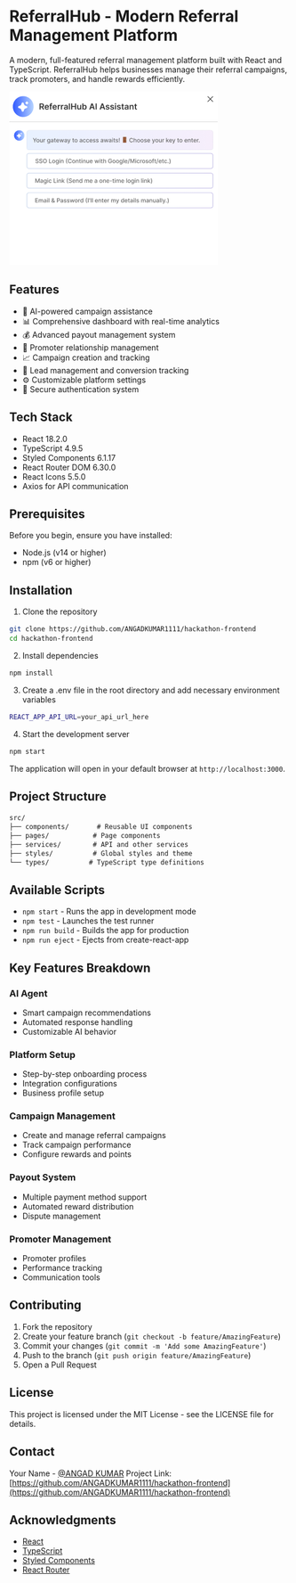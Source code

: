 # ReferralHub - Modern Referral Management Platform

A modern, full-featured referral management platform built with React and TypeScript. ReferralHub helps businesses manage their referral campaigns, track promoters, and handle rewards efficiently.

![ReferralHub Dashboard](public/img/m1.png)

## Features

- 🤖 AI-powered campaign assistance
- 📊 Comprehensive dashboard with real-time analytics
- 💰 Advanced payout management system
- 👥 Promoter relationship management
- 📈 Campaign creation and tracking
- 🎯 Lead management and conversion tracking
- ⚙️ Customizable platform settings
- 🔐 Secure authentication system

## Tech Stack

- React 18.2.0
- TypeScript 4.9.5
- Styled Components 6.1.17
- React Router DOM 6.30.0
- React Icons 5.5.0
- Axios for API communication

## Prerequisites

Before you begin, ensure you have installed:

- Node.js (v14 or higher)
- npm (v6 or higher)

## Installation

1. Clone the repository

```bash
git clone https://github.com/ANGADKUMAR1111/hackathon-frontend
cd hackathon-frontend
```

2. Install dependencies

```bash
npm install
```

3. Create a .env file in the root directory and add necessary environment variables

```bash
REACT_APP_API_URL=your_api_url_here
```

4. Start the development server

```bash
npm start
```

The application will open in your default browser at `http://localhost:3000`.

## Project Structure

```
src/
├── components/       # Reusable UI components
├── pages/           # Page components
├── services/        # API and other services
├── styles/          # Global styles and theme
└── types/          # TypeScript type definitions
```

## Available Scripts

- `npm start` - Runs the app in development mode
- `npm test` - Launches the test runner
- `npm run build` - Builds the app for production
- `npm run eject` - Ejects from create-react-app

## Key Features Breakdown

### AI Agent

- Smart campaign recommendations
- Automated response handling
- Customizable AI behavior

### Platform Setup

- Step-by-step onboarding process
- Integration configurations
- Business profile setup

### Campaign Management

- Create and manage referral campaigns
- Track campaign performance
- Configure rewards and points

### Payout System

- Multiple payment method support
- Automated reward distribution
- Dispute management

### Promoter Management

- Promoter profiles
- Performance tracking
- Communication tools

## Contributing

1. Fork the repository
2. Create your feature branch (`git checkout -b feature/AmazingFeature`)
3. Commit your changes (`git commit -m 'Add some AmazingFeature'`)
4. Push to the branch (`git push origin feature/AmazingFeature`)
5. Open a Pull Request

## License

This project is licensed under the MIT License - see the LICENSE file for details.

## Contact

Your Name - [@ANGAD KUMAR](https://www.linkedin.com/in/angad-kumar-95a367251/)
Project Link: [https://github.com/ANGADKUMAR1111/hackathon-frontend](https://github.com/ANGADKUMAR1111/hackathon-frontend)

## Acknowledgments

- [React](https://reactjs.org/)
- [TypeScript](https://www.typescriptlang.org/)
- [Styled Components](https://styled-components.com/)
- [React Router](https://reactrouter.com/)
